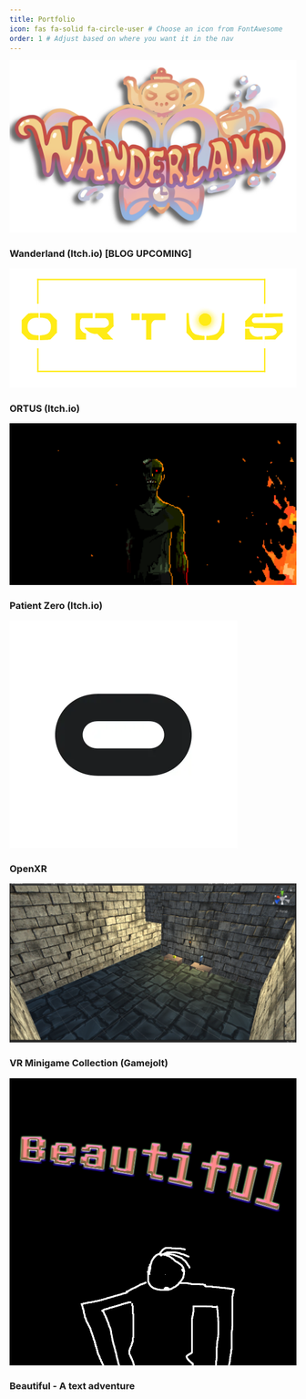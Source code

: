 ```yaml
---
title: Portfolio
icon: fas fa-solid fa-circle-user # Choose an icon from FontAwesome
order: 1 # Adjust based on where you want it in the nav
---
```

<link rel="stylesheet" href="/assets/css/cards.css"> 

  
  
<div class="projects-container">
<div class="card-wrapper">
    <div class="project-card">
      <img src="/assets/Thumbnails/Wanderland.png">
      <h3>Wanderland (Itch.io) [BLOG UPCOMING]</h3>
      <a href="https://knippa.itch.io/xrwanderland" class="card-link" target="_blank"></a>
    </div></div>
<div class="card-wrapper">
    <div class="project-card">
      <img src="/assets/Thumbnails/Ortus.png">
      <h3>ORTUS (Itch.io)</h3>
      <!--opens in new tab when using target="_blank"-->
      <a href="https://buas.itch.io/team-cumin" class="card-link" target="_blank"></a>
    </div></div>
<div class="card-wrapper">
    <div class="project-card">
      <img src="/assets/Thumbnails/PatientZero.png">
      <h3>Patient Zero (Itch.io)</h3>
      <!--opens in new tab when using target="_blank"-->
      <a href="https://buas.itch.io/team-cumin" class="card-link" target="_blank"></a>
    </div></div>
<div class="card-wrapper">
    <div class="project-card">
      <img src="/assets/Thumbnails/OpenXRCpp.png">
      <h3>OpenXR</h3>
      <a href="/posts/OpenXrCustomEngine/" class="card-link"></a>
    </div></div>
<div class="card-wrapper">
    <div class="project-card">
      <img src="/assets/Thumbnails/UnityVrDemo.png">
      <h3>VR Minigame Collection (Gamejolt)</h3>
      <!--opens in new tab when using target="_blank"-->
      <a href="https://gamejolt.com/games/VR-Minigame-Collection/602509" class="card-link" target="_blank"></a>
    </div></div>
<div class="card-wrapper">
    <div class="project-card">
      <img src="/assets/Thumbnails/Beautiful.png">
      <h3>Beautiful - A text adventure</h3>
      <!--opens in new tab when using target="_blank"-->
      <a href="https://gamejolt.com/games/VR-Minigame-Collection/602509" class="card-link" target="_blank"></a>
    </div></div>


<!--end of projects-container-->
</div>
